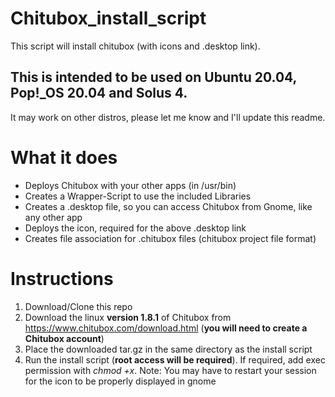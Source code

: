 # Chitubox_install_script
This script will install chitubox (with icons and .desktop link).

## This is intended to be used on Ubuntu 20.04, Pop!_OS 20.04 and Solus 4.
It may work on other distros, please let me know and I'll update this readme.

# What it does
- Deploys Chitubox with your other apps (in /usr/bin)
- Creates a Wrapper-Script to use the included Libraries
- Creates a .desktop file, so you can access Chitubox from Gnome, like any other app
- Deploys the icon, required for the above .desktop link
- Creates file association for .chitubox files (chitubox project file format)

# Instructions
1. Download/Clone this repo
2. Download the linux **version 1.8.1** of Chitubox from https://www.chitubox.com/download.html (**you will need to create a Chitubox account**)
3. Place the downloaded tar.gz in the same directory as the install script
4. Run the install script (**root access will be required**). If required, add exec permission with *chmod +x*.
Note: You may have to restart your session for the icon to be properly displayed in gnome
